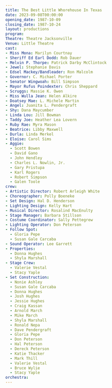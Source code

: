```yaml
---
title: The Best Little Whorehouse In Texas
date: 2023-09-08T00:00:00
opening_date: 1987-10-09
closing_date: 1987-10-24
layout: productions
program:
Theatre: Theatre Jacksonville
Venue: Little Theatre
cast:
- Miss Mona: Marilyn Courtnay
- Sheriff Ed Earl Dodd: Rob Dauer
- Melvin P. Thorpe: Patrick Darby McClintock
- Jewel: Stephanie Davis
- Edsel Mackey/Bandleader: Ron Malcolm
- Governor: C. Michael Porter
- Senator Wingwoah: Bill Simpson
- Mayor Rufus Poindexter: Chris Sheppard
- Scruggs: Massie K. Owen
- Miss Wulla Jean: Helen Alkire
- Doatsey Mae: L. Michele Martin
- Angel: Juanita L. Pendergraft
- Shy: Dana Maycumber
- Linda Lou: Jill Bowman
- Taddy Joe: Heather Lea Lovern
- Ruby Rae: Myra Mason
- Beatrice: Libby Maxwell
- Durla: Linda Merkel
- Eloise: Carol Sims
- Aggie:
  - Scott Bowen
  - David Gano
  - John Hendley
  - Charles L. Nowlin, Jr.
  - Gary Pristupa
  - Karl Rogers
  - Robert Simpson
  - Galen Toole
crew:
- Artistic Director: Robert Arleigh White
- Choreographer: Polly Boeneke
- Set Design: Hal D. Henderson
- Lighting Design: Kelly Hart
- Musical Director: Rosalind MacEnulty
- Stage Manager: Barbara Stillson
- Costume Coordinator: Sally Pettegrew
- Lighting Operator: Don Peterson
- Follow Spot:
  - Gloria Pepe
  - Susan Gale Carcaba
- Sound Operator: Lee Garrett
- Properties:
  - Donna Hughes
  - Shyla Marshall
- Stage Crew:
  - Valerie Vestal
  - Stacy Yaple
- Set Construction:
  - Nonie Ashley
  - Susan Gale Carcaba
  - Donna Hughes
  - Josh Hughes
  - Jessie Hughes
  - Craig Kassan
  - Arnold March
  - Mike March
  - Shyla Marshall
  - Ronald Nepa
  - Dave Pendergraft
  - Gloria Pepe
  - Don Peterson
  - Hal Peterson
  - Dereck Peterson
  - Katie Thacker
  - Mark Thill
  - Valerie Vestal
  - Bruce Wylie
  - Stacy Yaple
orchestra:
---
```


